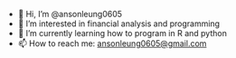 - 👋 Hi, I’m @ansonleung0605
- 👀 I’m interested in financial analysis and programming
- 🌱 I’m currently learning how to program in R and python
- 📫 How to reach me: ansonleung0605@gmail.com

<!---
ansonleung0605/ansonleung0605 is a ✨ special ✨ repository because its `README.md` (this file) appears on your GitHub profile.
You can click the Preview link to take a look at your changes.
--->
